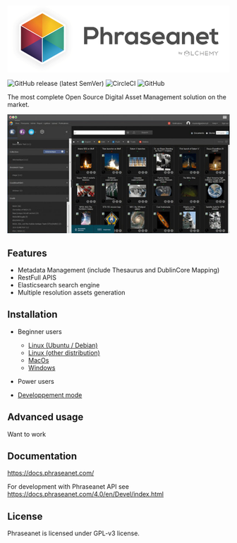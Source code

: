 ![Phraseanet logo](doc/pic/phraseanetLogo.png)

![GitHub release (latest SemVer)](https://img.shields.io/github/v/release/alchemy-fr/Phraseanet)
![CircleCI](https://img.shields.io/circleci/build/github/alchemy-fr/Phraseanet/master)
![GitHub](https://img.shields.io/github/license/alchemy-fr/Phraseanet)


The most complete Open Source Digital Asset Management solution on the market.

![Phraseanet logo](doc/pic/phraseanetUI.jpg)

## Features

 - Metadata Management (include Thesaurus and DublinCore Mapping)
 - RestFull APIS
 - Elasticsearch search engine
 - Multiple resolution assets generation

## Installation

 - Beginner users
    - [Linux (Ubuntu / Debian)](./doc/installDebian.md)
    - [Linux (other distribution)](./doc/installLinux.md)
    - [MacOs](./doc/installMacOs.md)
    - [Windows](./doc/installWindows.md)
    
 - Power users   
 
 - [Developpement mode](./doc/installDev.md)

## Advanced usage

Want to work 

## Documentation

https://docs.phraseanet.com/

For development with Phraseanet API see https://docs.phraseanet.com/4.0/en/Devel/index.html

## License

Phraseanet is licensed under GPL-v3 license.






